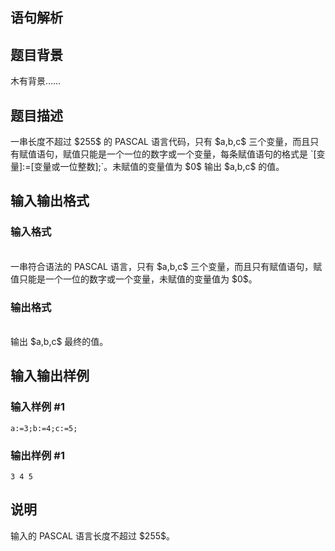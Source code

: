 <article>
<h1>语句解析</h1>
<h2>题目背景</h2>
<div>木有背景……
</div>
<h2>题目描述</h2>
<div>一串长度不超过 $255$ 的 PASCAL 语言代码，只有 $a,b,c$ 三个变量，而且只有赋值语句，赋值只能是一个一位的数字或一个变量，每条赋值语句的格式是 `[变量]:=[变量或一位整数];`。未赋值的变量值为 $0$ 输出 $a,b,c$ 的值。</div>
<h2>输入输出格式</h2>
<h3>输入格式</h3>
<br/>
<div>一串符合语法的 PASCAL 语言，只有 $a,b,c$ 三个变量，而且只有赋值语句，赋值只能是一个一位的数字或一个变量，未赋值的变量值为 $0$。
</div>
<h3>输出格式</h3>
<br/>
<div>输出 $a,b,c$ 最终的值。
</div>
<h2>输入输出样例</h2>
<h3>输入样例 #1</h3>
<pre><code>a:=3;b:=4;c:=5;</code></pre>
<h3>输出样例 #1</h3>
<pre><code>3 4 5</code></pre>
<h2>说明</h2>
<div>输入的 PASCAL 语言长度不超过 $255$。</div>
</article>